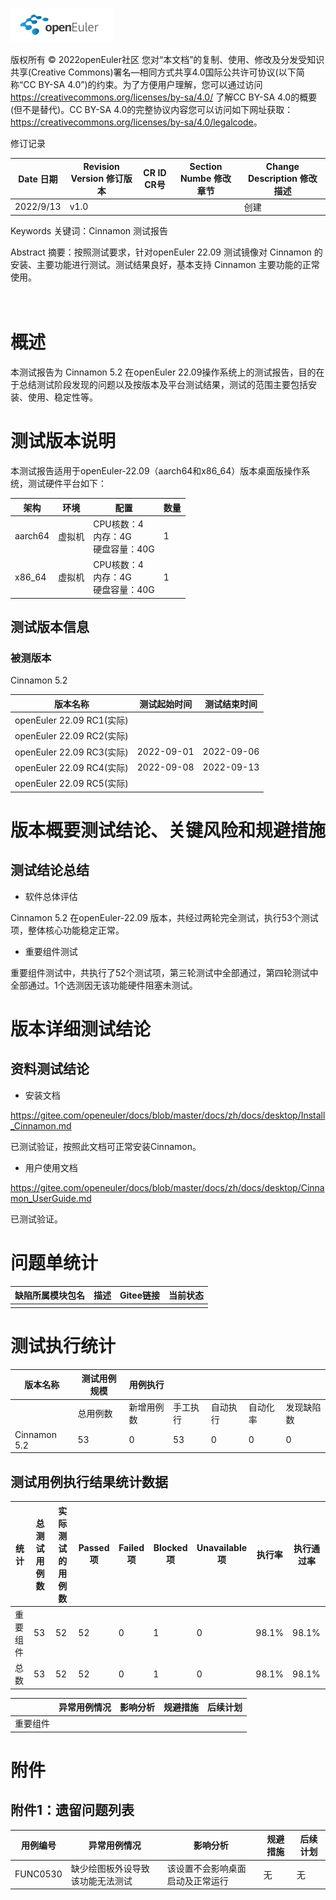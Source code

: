 ![openEuler ico](../../images/openEuler.png)

版权所有 © 2022openEuler社区
您对“本文档”的复制、使用、修改及分发受知识共享(Creative
Commons)署名—相同方式共享4.0国际公共许可协议(以下简称“CC BY-SA
4.0”)的约束。为了方便用户理解，您可以通过访问<https://creativecommons.org/licenses/by-sa/4.0/>
了解CC BY-SA 4.0的概要 (但不是替代)。CC BY-SA
4.0的完整协议内容您可以访问如下网址获取：<https://creativecommons.org/licenses/by-sa/4.0/legalcode>。


修订记录

| Date 日期 | Revision Version 修订版本 | CR ID CR号 | Section Numbe 修改章节 | Change Description 修改描述 | 
| --------- | ------------------------- | ---------- | ---------------------- | --------------------------- |
| 2022/9/13 |   v1.0                    |            |                        |              创建           | 

Keywords 关键词：Cinnamon 测试报告

Abstract 摘要：按照测试要求，针对openEuler 22.09 测试镜像对 Cinnamon 的安装、主要功能进行测试。测试结果良好，基本支持 Cinnamon 主要功能的正常使用。

# <br>概述

本测试报告为 Cinnamon 5.2 在openEuler 22.09操作系统上的测试报告，目的在于总结测试阶段发现的问题以及按版本及平台测试结果，测试的范围主要包括安装、使用、稳定性等。

# 测试版本说明

本测试报告适用于openEuler-22.09（aarch64和x86_64）版本桌面版操作系统，测试硬件平台如下：

| 架构    | 环境                    | 配置                                                           | 数量 |
| ------- | ----------------------- | -------------------------------------------------------------- | ---- |
| aarch64 | 虚拟机 | CPU核数：4<br>内存：4G<br>硬盘容量：40G | 1    |
| x86_64  | 虚拟机 | CPU核数：4<br>内存：4G<br>硬盘容量：40G | 1    |

## 测试版本信息

### 被测版本

Cinnamon 5.2

| 版本名称                  | 测试起始时间  | 测试结束时间 |
| ------------------------- | ------------- | ------------ |
| openEuler 22.09 RC1(实际) |               |              |
| openEuler 22.09 RC2(实际) |               |              |
| openEuler 22.09 RC3(实际) | 2022-09-01    | 2022-09-06   |
| openEuler 22.09 RC4(实际) | 2022-09-08    | 2022-09-13   |
| openEuler 22.09 RC5(实际) |               |              |

# 版本概要测试结论、关键风险和规避措施

## 测试结论总结

* 软件总体评估

Cinnamon 5.2 在openEuler-22.09 版本，共经过两轮完全测试，执行53个测试项，整体核心功能稳定正常。

* 重要组件测试

重要组件测试中，共执行了52个测试项，第三轮测试中全部通过，第四轮测试中全部通过。1个选测因无该功能硬件阻塞未测试。



# 版本详细测试结论

## 资料测试结论

* 安装文档

<https://gitee.com/openeuler/docs/blob/master/docs/zh/docs/desktop/Install_Cinnamon.md>

已测试验证，按照此文档可正常安装Cinnamon。

* 用户使用文档

<https://gitee.com/openeuler/docs/blob/master/docs/zh/docs/desktop/Cinnamon_UserGuide.md>

已测试验证。

# 问题单统计

|缺陷所属模块包名| 描述 | Gitee链接|当前状态|
| ------------------- | ---- | -------- | ------ |
|                          |       |            |         |

# 测试执行统计

| 版本名称     | 测试用例规模 | 用例执行   |            |          |          |           |
| --------     | ------------ | ---------- | ---------- | -------- | -------- | --------- |
|              | 总用例数     | 新增用例数 | 手工执行   | 自动执行 | 自动化率 | 发现缺陷数|
| Cinnamon 5.2 | 53           | 0          | 53         | 0        | 0        | 0         |


## 测试用例执行结果统计数据

| 统计     | 总测试用例数 | 实际测试的用例数 | Passed项 | Failed项 | Blocked项 | Unavailable项 | 执行率 | 执行通过率 |
| -------- | ------------ | ---------------- | -------- | -------- | --------- | ------------- | ------ | ---------- |
| 重要组件 | 53           | 52               | 52       | 0        | 1         | 0             | 98.1%  | 98.1%      |
| 总数     | 53           | 52               | 52       | 0        | 1         | 0             | 98.1%  | 98.1%      |


|          | 异常用例情况 | 影响分析 | 规避措施 | 后续计划 |
| -------- | ------------ | -------- | -------- | -------- |
| 重要组件 |              |          |          |          |

# 附件

## 附件1：遗留问题列表
|用例编号| 异常用例情况 | 影响分析 | 规避措施 | 后续计划 |
| -------- | ------------ | -------- | -------- | -------- |
| FUNC0530 |缺少绘图板外设导致该功能无法测试|该设置不会影响桌面启动及正常运行|无|无|
